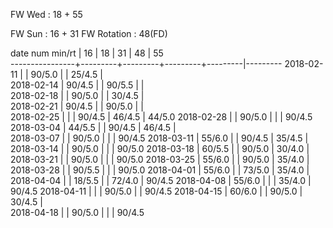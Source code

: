 FW Wed      : 18 + 55

FW Sun      : 16 + 31
FW Rotation : 48(FD)

date num min/rt |    16   |    18   |    31   |    48   |    55   
----------------+---------+---------+---------+---------|---------
2018-02-11      |         |  90/5.0 |         |  25/4.5 |        
2018-02-14      |  90/4.5 |         |  90/5.5 |         |        
2018-02-18      |         |  90/5.0 |         |  30/4.5 |        
2018-02-21      |  90/4.5 |         |  90/5.0 |         |        
2018-02-25      |         |         |  90/4.5 |  46/4.5 |  44/5.0
2018-02-28      |         |  90/5.0 |         |         |  90/4.5
2018-03-04      |  44/5.5 |         |  90/4.5 |  46/4.5 |        
2018-03-07      |         |  90/5.0 |         |         |  90/4.5
2018-03-11      |  55/6.0 |         |  90/4.5 |  35/4.5 |        
2018-03-14      |         |  90/5.0 |         |         |  90/5.0
2018-03-18      |  60/5.5 |         |  90/5.0 |  30/4.0 |        
2018-03-21      |         |  90/5.0 |         |         |  90/5.0
2018-03-25      |  55/6.0 |         |  90/5.0 |  35/4.0 |        
2018-03-28      |         |  90/5.5 |         |         |  90/5.0
2018-04-01      |  55/6.0 |         |  73/5.0 |  35/4.0 |        
2018-04-04      |         |  18/5.5 |         |  72/4.0 |  90/4.5
2018-04-08      |  55/6.0 |         |         |  35/4.0 |  90/4.5
2018-04-11      |         |         |  90/5.0 |         |  90/4.5
2018-04-15      |  60/6.0 |         |  90/5.0 |  30/4.5 |        
2018-04-18      |         |  90/5.0 |         |         |  90/4.5

